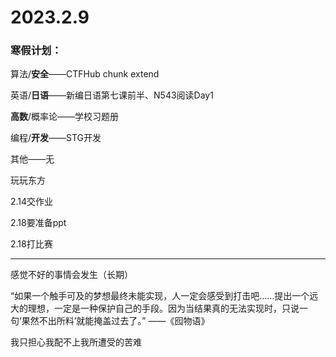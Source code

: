 # 2023.2.9

### 寒假计划：

算法/**安全**——CTFHub chunk extend

英语/**日语**——新编日语第七课前半、N543阅读Day1

**高数**/概率论——学校习题册

编程/**开发**——STG开发

其他——无

玩玩东方

2.14交作业

2.18要准备ppt

2.18打比赛

------

感觉不好的事情会发生（长期）

“如果一个触手可及的梦想最终未能实现，人一定会感受到打击吧……提出一个远大的理想，一定是一种保护自己的手段。因为当结果真的无法实现时，只说一句‘果然不出所料’就能掩盖过去了。” ——《囮物语》

我只担心我配不上我所遭受的苦难

